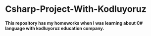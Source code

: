 # Csharp-Project-With-Kodluyoruz
#### This repository has my homeworks when I was learning about C# language with kodluyoruz education company.
